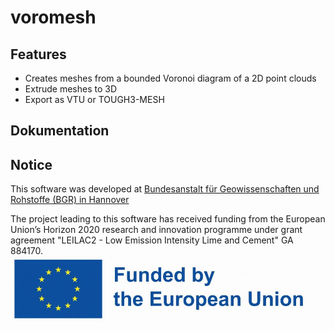# voromesh

## Features
- Creates meshes from a bounded Voronoi diagram of a 2D point clouds 
- Extrude meshes to 3D
- Export as VTU or TOUGH3-MESH

## Dokumentation

## Notice
This software was developed at [Bundesanstalt für Geowissenschaften und Rohstoffe (BGR) in Hannover](https://www.bgr.bund.de/EN/Home/homepage_node_en.html)

The project leading to this software has received funding from the European Union’s Horizon 2020 research and innovation programme under grant agreement "LEILAC2 - Low Emission Intensity Lime and Cement" GA 884170. 
![Funded by EU](docs/EN-Funded_by_the_EU-POS.jpg)

